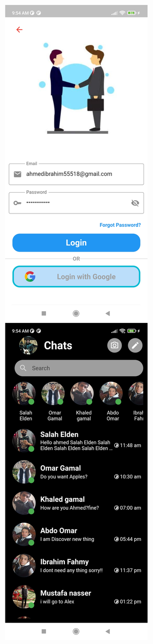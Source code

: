 ![This is an image](https://github.com/Ahmed-Ibrahim-30/Flutter-tasks/blob/Massenger-UI/Readme%20images/Login%20Screen.jpg?raw=true)
![This is an image](https://github.com/Ahmed-Ibrahim-30/Flutter-tasks/blob/Massenger-UI/Readme%20images/Massenger%20Screen.jpg?raw=true)

